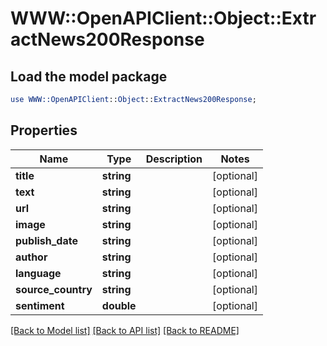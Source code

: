 # WWW::OpenAPIClient::Object::ExtractNews200Response

## Load the model package
```perl
use WWW::OpenAPIClient::Object::ExtractNews200Response;
```

## Properties
Name | Type | Description | Notes
------------ | ------------- | ------------- | -------------
**title** | **string** |  | [optional] 
**text** | **string** |  | [optional] 
**url** | **string** |  | [optional] 
**image** | **string** |  | [optional] 
**publish_date** | **string** |  | [optional] 
**author** | **string** |  | [optional] 
**language** | **string** |  | [optional] 
**source_country** | **string** |  | [optional] 
**sentiment** | **double** |  | [optional] 

[[Back to Model list]](../README.md#documentation-for-models) [[Back to API list]](../README.md#documentation-for-api-endpoints) [[Back to README]](../README.md)


